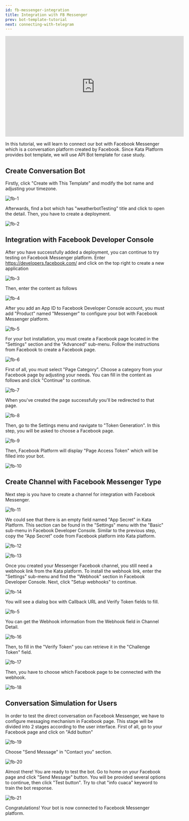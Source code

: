 ```yaml
---
id: fb-messenger-integration
title: Integration with FB Messenger
prev: bot-template-tutorial
next: connecting-with-telegram
---
```


<iframe width="560" height="315" src="https://www.youtube-nocookie.com/embed/57JO8sPdlLQ" frameborder="0" allow="autoplay; encrypted-media" allowfullscreen></iframe>

In this tutorial, we will learn to connect our bot with Facebook Messenger which is a conversation platform created by Facebook. Since Kata Platform provides bot template, we will use API Bot template for case study.

## Create Conversation Bot

Firstly, click "Create with This Template" and modify the bot name and adjusting your timezone.

![fb-1](/images/tutorial/fb-messenger-integration/fb-1.png)

Afterwards, find a bot which has "weatherbotTesting" title and click to open the detail. Then, you have to create a deployment.

![fb-2](/images/tutorial/fb-messenger-integration/fb-2.png)

## Integration with Facebook Developer Console

After you have successfully added a deployment, you can continue to try testing on Facebook Messenger platform. Enter https://developers.facebook.com/ and click on the top right to create a new application

![fb-3](/images/tutorial/fb-messenger-integration/fb-3.png)

Then, enter the content as follows

![fb-4](/images/tutorial/fb-messenger-integration/fb-4.png)

After you add an App ID to Facebook Developer Console account, you must add "Product" named "Messenger" to configure your bot with Facebook Messenger platform.

![fb-5](/images/tutorial/fb-messenger-integration/fb-5.png)

For your bot installation, you must create a Facebook page located in the "Settings" section and the "Advanced" sub-menu. Follow the instructions from Facebook to create a Facebook page.

![fb-6](/images/tutorial/fb-messenger-integration/fb-6.png)

First of all, you must select "Page Category". Choose a category from your Facebook page by adjusting your needs. You can fill in the content as follows and click "Continue" to continue.

![fb-7](/images/tutorial/fb-messenger-integration/fb-7.png)

When you've created the page successfully you'll be redirected to that page.

![fb-8](/images/tutorial/fb-messenger-integration/fb-8.png)

Then, go to the Settings menu and navigate to "Token Generation". In this step, you will be asked to choose a Facebook page.

![fb-9](/images/tutorial/fb-messenger-integration/fb-9.png)

Then, Facebook Platform will display "Page Access Token" which will be filled into your bot.

![fb-10](/images/tutorial/fb-messenger-integration/fb-10.png)

## Create Channel with Facebook Messenger Type

Next step is you have to create a channel for integration with Facebook Messenger.

![fb-11](/images/tutorial/fb-messenger-integration/fb-11.png)

We could see that there is an empty field named "App Secret" in Kata Platform. This section can be found in the "Settings" menu with the "Basic" sub-menu in Facebook Developer Console. Similar to the previous step, copy the "App Secret" code from Facebook platform into Kata platform.

![fb-12](/images/tutorial/fb-messenger-integration/fb-12.png)

![fb-13](/images/tutorial/fb-messenger-integration/fb-13.png)

Once you created your Messenger Facebook channel, you still need a webhook link from the Kata platform. To install the webhook link, enter the "Settings" sub-menu and find the "Webhook" section in Facebook Developer Console. Next, click "Setup webhooks" to continue.

![fb-14](/images/tutorial/fb-messenger-integration/fb-14.png)

You will see a dialog box with Callback URL and Verify Token fields to fill.

![fb-5](/images/tutorial/fb-messenger-integration/fb-15.png)

You can get the Webhook information from the Webhook field in Channel Detail.

![fb-16](/images/tutorial/fb-messenger-integration/fb-16.png)

Then, to fill in the "Verify Token" you can retrieve it in the "Challenge Token" field.

![fb-17](/images/tutorial/fb-messenger-integration/fb-17.png)

Then, you have to choose which Facebook page to be connected with the webhook.

![fb-18](/images/tutorial/fb-messenger-integration/fb-18.png)

## Conversation Simulation for Users

In order to test the direct conversation on Facebook Messenger, we have to configure messaging mechanism in Facebook page. This stage will be divided into 2 stages according to the user interface. First of all, go to your Facebook page and click on "Add button"

![fb-19](/images/tutorial/fb-messenger-integration/fb-19.png)

Choose "Send Message" in "Contact you" section.

![fb-20](/images/tutorial/fb-messenger-integration/fb-20.png)

Almost there! You are ready to test the bot. Go to home on your Facebook page and click "Send Message" button. You will be provided several options to continue, then click "Test button". Try to chat "info cuaca" keyword to train the bot response.

![fb-21](/images/tutorial/fb-messenger-integration/fb-21.png)

Congratulations! Your bot is now connected to Facebook Messenger platform.
